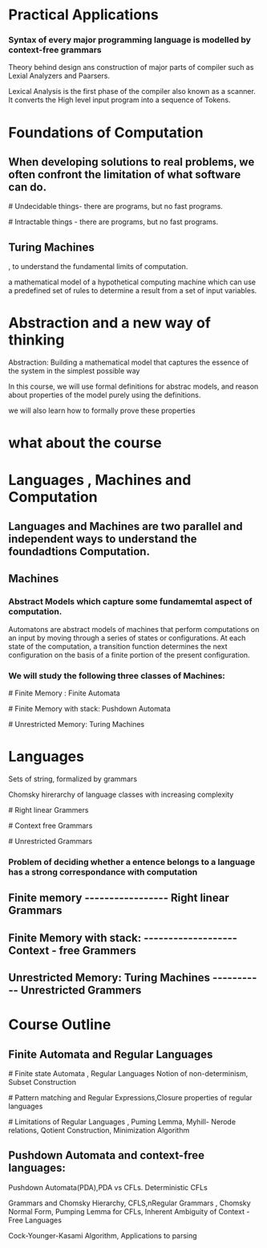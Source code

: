 <div><h1> Practical Applications </h1>
<h3>Syntax of every major programming language is modelled by context-free grammars</h3>
<p>Theory behind design ans construction of major parts of compiler such as Lexial Analyzers and Paarsers.</p>
<p>Lexical Analysis is the first phase of the compiler also known as a scanner. It converts the High level input program into a sequence of Tokens.</p>
</div>
<div>
<h1>Foundations of Computation</h1>
<h2>When developing solutions to real problems, we often confront the limitation of what software can do.</h2>
  <p># Undecidable things- there are programs, but no fast programs.</p>
  <p># Intractable things - there are programs, but no fast programs.</p>
  <h2>Turing Machines</h2> <p>, to understand the fundamental limits of computation.</h2>
  <p>a mathematical model of a hypothetical computing machine which can use a predefined set of rules to determine a result from a set of input variables.</p>
</div>
<div>
  <h1>Abstraction and a new way of thinking</h1>
  <p>Abstraction: Building a mathematical model that captures the essence of the system in the simplest possible way</p>
  <p>In this course, we will use formal definitions for abstrac models, and reason about properties of the model purely using the definitions.<p>
  <p>we will also learn how to formally prove these properties</p>
</div>
<div>
  <h1>what about the course</h1>
  <h1> Languages , Machines and Computation</h1>
  <h2> Languages and Machines are two parallel and independent ways to understand the foundadtions Computation.</h2>
  <h2>Machines</h2>
  <h3>Abstract Models which capture some fundamemtal aspect of computation.</h3>
  <p>Automatons are abstract models of machines that perform computations on an input by moving through a series of states or configurations. At each state of the computation, a transition function determines the next configuration on the basis of a finite portion of the present configuration.</p>
  <h3> We will study the following three classes of Machines:</h3>
  <p># Finite Memory : Finite Automata</p>
  <p># Finite Memory with stack: Pushdown Automata </p>
  <p># Unrestricted Memory: Turing Machines</p>
</div>
<div>
<h1> Languages </h1>
<p>Sets of string, formalized by grammars</p>
  
 
<p>Chomsky hirerarchy of language classes with increasing complexity</p>
  <p>        # Right linear Grammers </p>
  <p>        # Context free Grammars </p>
  <p>        # Unrestricted Grammars </p>
<h3>Problem of deciding whether a entence belongs to a language has a strong correspondance with computation</h3>
  <h2> Finite memory ----------------- Right linear Grammars </h2>
  <h2> Finite Memory with stack: ------------------- Context - free Grammers </h2>
  <h2> Unrestricted Memory: Turing Machines ----------- Unrestricted Grammers </h2>
</div>
<div>
  <h1>Course Outline</h1>
  <h2>Finite Automata and Regular Languages</h2>
  <p># Finite state Automata , Regular Languages Notion of non-determinism, Subset Construction</p>
  <p># Pattern matching and Regular Expressions,Closure properties of regular languages</p>
  <p># Limitations of Regular Languages , Puming Lemma, Myhill- Nerode relations, Qotient Construction, Minimization Algorithm</p>
  <h2>Pushdown Automata and context-free languages:</h2>
  <p> Pushdown Automata(PDA),PDA vs CFLs. Deterministic CFLs </p>
  <p>Grammars and Chomsky Hierarchy, CFLS,nRegular Grammars , Chomsky Normal Form, Pumping Lemma for CFLs, Inherent Ambiguity of Context - Free Languages</p>
  <p>Cock-Younger-Kasami Algorithm, Applications to parsing</p>
  
  
  
  
  
  
